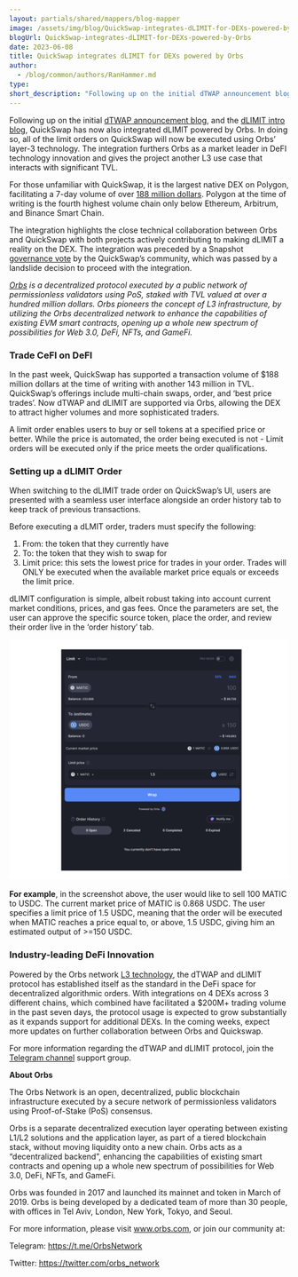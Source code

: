 ```yaml
---
layout: partials/shared/mappers/blog-mapper
image: /assets/img/blog/QuickSwap-integrates-dLIMIT-for-DEXs-powered-by-Orbs/bg.jpg
blogUrl: QuickSwap-integrates-dLIMIT-for-DEXs-powered-by-Orbs
date: 2023-06-08
title: QuickSwap integrates dLIMIT for DEXs powered by Orbs
author:
  - /blog/common/authors/RanHammer.md
type:
short_description: "Following up on the initial dTWAP announcement blog, and the dLIMIT intro blog, QuickSwap has now also integrated dLIMIT powered by Orbs. In doing so, all of the limit orders on QuickSwap will now be executed using Orbs’ layer-3 technology. The integration furthers Orbs as a market leader in DeFI technology innovation and gives the project another L3 use case that interacts with significant TVL."
---
```


Following up on the initial [dTWAP announcement blog](https://www.orbs.com/QuickSwap-integrates-dTWAP-for-DEXs-powered-by-Orbs/), and the [dLIMIT intro blog](https://www.orbs.com/Introducing-dLIMIT-for-DEXs/), QuickSwap has now also integrated dLIMIT powered by Orbs. In doing so, all of the limit orders on QuickSwap will now be executed using Orbs’ layer-3 technology. The integration furthers Orbs as a market leader in DeFI technology innovation and gives the project another L3 use case that interacts with significant TVL.

For those unfamiliar with QuickSwap, it is the largest native DEX on Polygon, facilitating a 7-day volume of over [188 million dollars](https://defillama.com/protocol/quickswap). Polygon at the time of writing is the fourth highest volume chain only below Ethereum, Arbitrum, and Binance Smart Chain. 

The integration highlights the close technical collaboration between Orbs and QuickSwap with both projects actively contributing to making dLIMIT a reality on the DEX. The integration was preceded by a Snapshot [governance vote](https://twitter.com/QuickswapDEX/status/1657385303437463553) by the QuickSwap’s community, which was passed by a landslide decision to proceed with the integration. 

_[Orbs](https://www.orbs.com/) is a decentralized protocol executed by a public network of permissionless validators using PoS, staked with TVL valued at over a hundred million dollars. Orbs pioneers the concept of L3 infrastructure, by utilizing the Orbs decentralized network to enhance the capabilities of existing EVM smart contracts, opening up a whole new spectrum of possibilities for Web 3.0, DeFi, NFTs, and GameFi._


### Trade CeFI on DeFI

In the past week, QuickSwap has supported a transaction volume of $188 million dollars at the time of writing with another 143 million in TVL. QuickSwap’s offerings include multi-chain swaps, order, and ‘best price trades’. Now dTWAP and dLIMIT are supported via Orbs, allowing the DEX to attract higher volumes and more sophisticated traders. 

A limit order enables users to buy or sell tokens at a specified price or better. While the price is automated, the order being executed is not - Limit orders will be executed only if the price meets the order qualifications.

### Setting up a dLIMIT Order

When switching to the dLIMIT trade order on QuickSwap’s UI, users are presented with a seamless user interface alongside an order history tab to keep track of previous transactions. 

Before executing a dLMIT order, traders must specify the following: 

1. From: the token that they currently have 
2. To: the token that they wish to swap for
3. Limit price: this sets the lowest price for trades in your order. Trades will ONLY be executed when the available market price equals or exceeds the limit price. 

dLIMIT configuration is simple, albeit robust taking into account current market conditions, prices, and gas fees. Once the parameters are set, the user can approve the specific source token, place the order, and review their order live in the ‘order history’ tab.

![screenshot](/assets/img/blog/QuickSwap-integrates-dLIMIT-for-DEXs-powered-by-Orbs/image1.png)




**For example**, in the screenshot above, the user would like to sell 100 MATIC to USDC. The current market price of MATIC is 0.868 USDC. The user specifies a limit price of 1.5 USDC, meaning that the order will be executed when MATIC reaches a price equal to, or above, 1.5 USDC, giving him an estimated output of >=150 USDC.


### Industry-leading DeFi Innovation 

Powered by the Orbs network [L3 technology](https://www.orbs.com/overview/), the dTWAP and dLIMIT protocol has established itself as the standard in the DeFi space for decentralized algorithmic orders. With integrations on 4 DEXs across 3 different chains, which combined have facilitated a $200M+ trading volume in the past seven days, the protocol usage is expected to grow substantially as it expands support for additional DEXs. In the coming weeks, expect more updates on further collaboration between Orbs and Quickswap.

For more information regarding the dTWAP and dLIMIT protocol, join the [Telegram channel](https://t.me/dTWAPSupportGroup) support group.


<div class='line-separator'> </div>

**About Orbs** 

The Orbs Network is an open, decentralized, public blockchain infrastructure executed by a secure network of permissionless validators using Proof-of-Stake (PoS) consensus. 

Orbs is a separate decentralized execution layer operating between existing L1/L2 solutions and the application layer, as part of a tiered blockchain stack, without moving liquidity onto a new chain. Orbs acts as a “decentralized backend”, enhancing the capabilities of existing smart contracts and opening up a whole new spectrum of possibilities for Web 3.0, DeFi, NFTs, and GameFi. 

Orbs was founded in 2017 and launched its mainnet and token in March of 2019. Orbs is being developed by a dedicated team of more than 30 people, with offices in Tel Aviv, London, New York, Tokyo, and Seoul. 

For more information, please visit www.orbs.com, or join our community at: 

Telegram: https://t.me/OrbsNetwork 

Twitter: https://twitter.com/orbs_network 








